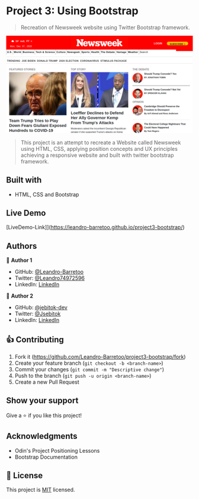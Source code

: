 # Project 3: Using Bootstrap

> Recreation of Newsweek website using Twitter Bootstrap framework.

![screenshot](./assets/screenshot.png)

> This project is an attempt to recreate a Website called Newsweek using HTML, CSS, applying position concepts and UX principles achieving a responsive website and built with twitter bootstrap framework.

## Built with

- HTML, CSS and Bootstrap

## Live Demo

[LiveDemo-Link]](https://leandro-barretoo.github.io/project3-bootstrap/)

## Authors

:bust_in_silhouette: **Author 1**

- GitHub: [@Leandro-Barretoo](https://github.com/Leandro-Barretoo)
- Twitter: [@Leandro74972596](https://twitter.com/Leandro74972596)
- LinkedIn: [LinkedIn](https://www.linkedin.com/in/leandro-miguel-gon%C3%A7alves-barreto-7079b11ba/)

:bust_in_silhouette: **Author 2**

- GitHub: [@jebitok-dev](https://github.com/jebitok-dev/)
- Twitter: [@Jsebitok](https://twitter.com/Jsebitok/)
- LinkedIn: [LinkedIn](https://www.linkedin.com/in/sharon-jebitok/)

## :thumbsup: Contributing

1. Fork it (<https://github.com/Leandro-Barretoo/project3-bootstrap/fork>)
2. Create your feature branch (`git checkout -b <branch-name>`)
3. Commit your changes (`git commit -m "Descriptive change"`)
4. Push to the branch (`git push -u origin <branch-name>`)
5. Create a new Pull Request

## Show your support

Give a :star: if you like this project!

## Acknowledgments

- Odin's Project Positioning Lessons
- Bootstrap Documentation

## :page_with_curl: License

This project is [MIT](https://opensource.org/licenses/MIT) licensed.
